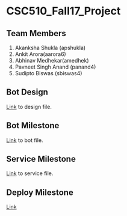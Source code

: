 # CSC510_Fall17_Project

## Team Members 
1. Akanksha Shukla (apshukla)
2. Ankit Arora(aarora6) 
3. Abhinav Medhekar(amedhek) 
4. Pavneet Singh Anand (panand4) 
5. Sudipto Biswas (sbiswas4)    

## Bot Design   
[Link](./DESIGN.md) to design file.   
    
## Bot Milestone
[Link](./BOT.md) to bot file.   
        
## Service Milestone
[Link](./service/Service.md) to service file. 

## Deploy Milestone 
[Link](./Deploy/deploy.md)
